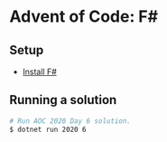 # Advent of Code: F#

## Setup

- [Install F#](https://docs.microsoft.com/en-us/dotnet/fsharp/get-started/install-fsharp)


## Running a solution

```bash
# Run AOC 2020 Day 6 solution.
$ dotnet run 2020 6
```
